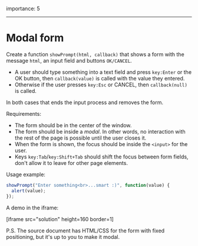 importance: 5

---

# Modal form

Create a function `showPrompt(html, callback)` that shows a form with the message `html`, an input field and buttons `OK/CANCEL`.

- A user should type something into a text field and press `key:Enter` or the OK button, then `callback(value)` is called with the value they entered.
- Otherwise if the user presses `key:Esc` or CANCEL, then `callback(null)` is called.

In both cases that ends the input process and removes the form.

Requirements:

- The form should be in the center of the window.
- The form should be inside a *modal*. In other words, no interaction with the rest of the page is possible until the user closes it.
- When the form is shown, the focus should be inside the `<input>` for the user.
- Keys `key:Tab`/`key:Shift+Tab` should shift the focus between form fields, don't allow it to leave for other page elements.

Usage example:

```js
showPrompt("Enter something<br>...smart :)", function(value) {
  alert(value);
});
```

A demo in the iframe:

[iframe src="solution" height=160 border=1]

P.S. The source document has HTML/CSS for the form with fixed positioning, but it's up to you to make it modal.
